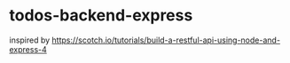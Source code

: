 # todos-backend-express
inspired by https://scotch.io/tutorials/build-a-restful-api-using-node-and-express-4
